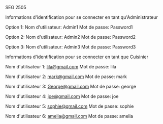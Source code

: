SEG 2505 

Informations d'identification pour se connecter en tant qu'Administrateur


Option 1:
Nom d'utilisateur: Admin1
Mot de passe: Password1

Option 2:
Nom d'utilisateur: Admin2
Mot de passe: Password2

Option 3:
Nom d'utilisateur: Admin3
Mot de passe: Password3


Informations d'identification pour se connecter en tant que Cuisinier

Nom d'utilisateur 1: lila@gmail.com Mot de passe: lila

Nom d'utilisateur 2: mark@gmail.com Mot de passe: mark

Nom d'utilisateur 3: George@gmail.com Mot de passe: george

Nom d'utilisateur 4: joe@gmail.com Mot de passe: joe

Nom d'utilisateur 5: sophie@gmail.com Mot de passe: sophie

Nom d'utilisateur 6: amelia@gmail.com Mot de passe: amelia
